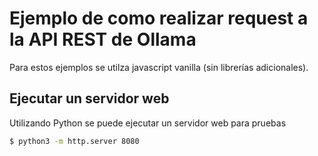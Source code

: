 # Ejemplo de como realizar request a la API REST de Ollama

Para estos ejemplos se utilza javascript vanilla (sin librerías adicionales).

## Ejecutar un servidor web

Utilizando Python se puede ejecutar un servidor web para pruebas

```bash
$ python3 -m http.server 8080
```